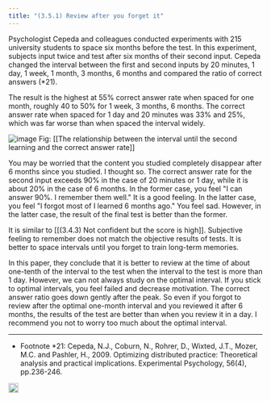 ```yaml
---
title: "(3.5.1) Review after you forget it"
---
```


Psychologist Cepeda and colleagues conducted experiments with 215 university students to space six months before the test. In this experiment, subjects input twice and test after six months of their second input. Cepeda changed the interval between the first and second inputs by 20 minutes, 1 day, 1 week, 1 month, 3 months, 6 months and compared the ratio of correct answers (*21).

The result is the highest at 55% correct answer rate when spaced for one month, roughly 40 to 50% for 1 week, 3 months, 6 months. The correct answer rate when spaced for 1 day and 20 minutes was 33% and 25%, which was far worse than when spaced the interval widely.

![image](https://gyazo.com/1a75a9ed9c6fe6743e1b94bc01bc3ae9/thumb/1000)
Fig: [[The relationship between the interval until the second learning and the correct answer rate]]

You may be worried that the content you studied completely disappear after 6 months since you studied. I thought so. The correct answer rate for the second input exceeds 90% in the case of 20 minutes or 1 day, while it is about 20% in the case of 6 months. In the former case, you feel "I can answer 90%. I remember them well." It is a good feeling. In the latter case, you feel "I forgot most of I learned 6 months ago." You feel sad. However, in the latter case, the result of the final test is better than the former.

It is similar to [[(3.4.3) Not confident but the score is high]]. Subjective feeling to remember does not match the objective results of tests. It is better to space intervals until you forget to train long-term memories.

In this paper, they conclude that it is better to review at the time of about one-tenth of the interval to the test when the interval to the test is more than 1 day. However, we can not always study on the optimal interval. If you stick to optimal intervals, you feel failed and decrease motivation. The correct answer ratio goes down gently after the peak. So even if you forgot to review after the optimal one-month interval and you reviewed it after 6 months, the results of the test are better than when you review it in a day. I recommend you not to worry too much about the optimal interval.

---

- Footnote *21: Cepeda, N.J., Coburn, N., Rohrer, D., Wixted, J.T., Mozer, M.C. and Pashler, H., 2009. Optimizing distributed practice: Theoretical analysis and practical implications. Experimental Psychology, 56(4), pp.236-246.

<img src='https://scrapbox.io/api/pages/nishio/en/icon' alt='en.icon' height="19.5"/>